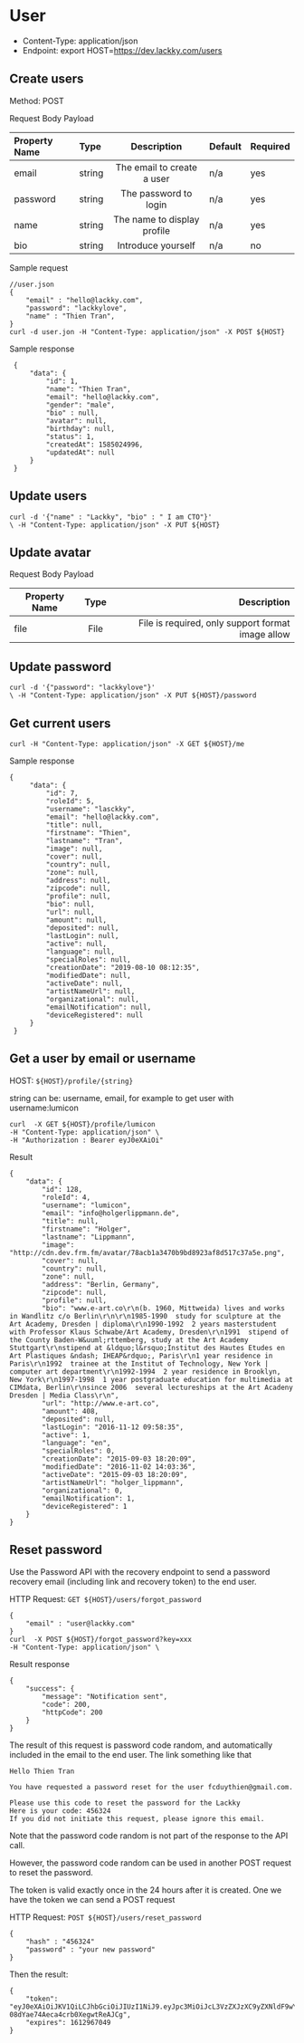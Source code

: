 # User
- Content-Type: application/json
- Endpoint: export HOST=https://dev.lackky.com/users

## Create users

Method: POST

Request Body Payload


|Property Name        | Type           | Description  | Default|Required|
|:--------------|:---------|:------:|----|----|
|email | string|The email to create a user |n/a| yes|
|password |string | The password to login |n/a|yes|
|name|string| The name to display profile| n/a|yes|
|bio| string| Introduce yourself| n/a| no|


Sample request

``` 
//user.json
{
	"email" : "hello@lackky.com",
	"password": "lackkylove",
	"name" : "Thien Tran",
}
curl -d user.jon -H "Content-Type: application/json" -X POST ${HOST}
```

Sample response 
```
 {
     "data": {
         "id": 1,
         "name": "Thien Tran",
         "email": "hello@lackky.com",
         "gender": "male",
         "bio" : null,
         "avatar": null,
         "birthday": null,
         "status": 1,
         "createdAt": 1585024996,
         "updatedAt": null
     }
 }
```
## Update users

``` 
curl -d '{"name" : "Lackky", "bio" : " I am CTO"}'
\ -H "Content-Type: application/json" -X PUT ${HOST}
```


## Update avatar
Request Body Payload

| Property Name        | Type           | Description  |
| -------------        |:---------------:| -----:|
| file                | File       |   File is required, only support format image allow |



## Update password

``` 
curl -d '{"password": "lackkylove"}' 
\ -H "Content-Type: application/json" -X PUT ${HOST}/password

```


## Get current users

```
curl -H "Content-Type: application/json" -X GET ${HOST}/me
```

Sample response

``` 
{
     "data": {
         "id": 7,
         "roleId": 5,
         "username": "lasckky",
         "email": "hello@lackky.com",
         "title": null,
         "firstname": "Thien",
         "lastname": "Tran",
         "image": null,
         "cover": null,
         "country": null,
         "zone": null,
         "address": null,
         "zipcode": null,
         "profile": null,
         "bio": null,
         "url": null,
         "amount": null,
         "deposited": null,
         "lastLogin": null,
         "active": null,
         "language": null,
         "specialRoles": null,
         "creationDate": "2019-08-10 08:12:35",
         "modifiedDate": null,
         "activeDate": null,
         "artistNameUrl": null,
         "organizational": null,
         "emailNotification": null,
         "deviceRegistered": null
     }
 }
```
## Get a user by email or username

HOST: `${HOST}/profile/{string}`

string can be: username, email, for example to get user with username:lumicon

```
curl  -X GET ${HOST}/profile/lumicon
-H "Content-Type: application/json" \
-H "Authorization : Bearer eyJ0eXAiOi"
```

Result

``` 
{
    "data": {
        "id": 128,
        "roleId": 4,
        "username": "lumicon",
        "email": "info@holgerlippmann.de",
        "title": null,
        "firstname": "Holger",
        "lastname": "Lippmann",
        "image": "http://cdn.dev.frm.fm/avatar/78acb1a3470b9bd8923af8d517c37a5e.png",
        "cover": null,
        "country": null,
        "zone": null,
        "address": "Berlin, Germany",
        "zipcode": null,
        "profile": null,
        "bio": "www.e-art.co\r\n(b. 1960, Mittweida) lives and works in Wandlitz c/o Berlin\r\n\r\n1985-1990  study for sculpture at the Art Academy, Dresden | diploma\r\n1990-1992  2 years masterstudent with Professor Klaus Schwabe/Art Academy, Dresden\r\n1991  stipend of the County Baden-W&uuml;rttemberg, study at the Art Academy Stuttgart\r\nstipend at &ldquo;l&rsquo;Institut des Hautes Etudes en Art Plastiques &ndash; IHEAP&rdquo;, Paris\r\n1 year residence in Paris\r\n1992  trainee at the Institut of Technology, New York | computer art department\r\n1992-1994  2 year residence in Brooklyn, New York\r\n1997-1998  1 year postgraduate education for multimedia at CIMdata, Berlin\r\nsince 2006  several lectureships at the Art Acadeny Dresden | Media Class\r\n",
        "url": "http://www.e-art.co",
        "amount": 408,
        "deposited": null,
        "lastLogin": "2016-11-12 09:58:35",
        "active": 1,
        "language": "en",
        "specialRoles": 0,
        "creationDate": "2015-09-03 18:20:09",
        "modifiedDate": "2016-11-02 14:03:36",
        "activeDate": "2015-09-03 18:20:09",
        "artistNameUrl": "holger_lippmann",
        "organizational": 0,
        "emailNotification": 1,
        "deviceRegistered": 1
    }
}
```
## Reset password

Use the Password API with the recovery endpoint to send a password recovery email
 (including link and recovery token) to the end user. 

HTTP Request: `GET ${HOST}/users/forgot_password`

```
{
    "email" : "user@lackky.com"
}
curl  -X POST ${HOST}/forgot_password?key=xxx
-H "Content-Type: application/json" \
```
Result response
```
{
    "success": {
        "message": "Notification sent",
        "code": 200,
        "httpCode": 200
    }
}
```

The result of this request is password code random, and automatically included in the email to the end user. The
link something like that
 
```
Hello Thien Tran

You have requested a password reset for the user fcduythien@gmail.com.

Please use this code to reset the password for the Lackky
Here is your code: 456324
If you did not initiate this request, please ignore this email. 

```

Note that the password code random is not part of the response to the API call.

However, the password code random can be used in another POST request to reset the password.

The token is valid exactly once in the 24 hours after it is created. One we have the token 
we can send a POST request

HTTP Request: `POST ${HOST}/users/reset_password`

```
{
    "hash" : "456324"
    "password" : "your new password"
}
```

Then the result:

```
{
    "token": "eyJ0eXAiOiJKV1QiLCJhbGciOiJIUzI1NiJ9.eyJpc3MiOiJcL3VzZXJzXC9yZXNldF9wYXNzd29yZD9rZXk9Njc3YmQzZWI5N2M2NTFiMDNlNjc2NTI5MTQyNzc2Y2MiLCJpYXQiOjE1ODE0MzEwNDksImV4cCI6MTYxMjk2NzA0OSwiZGF0YSI6eyJpZCI6IjEiLCJlbWFpbCI6ImZjZHV5dGhpZW5AZ21haWwuY29tIn19.WEMYIf9Bk7BboM-08dYae74Aeca4crb0XegwtReAJCg",
    "expires": 1612967049
}
```